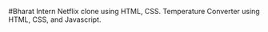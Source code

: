 #Bharat Intern
Netflix clone using HTML, CSS.
Temperature Converter using HTML, CSS, and Javascript.
